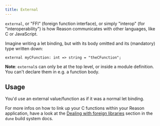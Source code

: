 ```yaml
---
title: External
---
```


`external`, or "FFI" (foreign function interface), or simply "interop" (for "interoperability") is how Reason communicates with other languages, like C or JavaScript.

Imagine writing a let binding, but with its body omitted and its (mandatory) type written down:

```reason
external myCFunction: int => string = "theCFunction";
```

**Note**: `external`s can only be at the top level, or inside a module definition. You can't declare them in e.g. a function body.

## Usage

You'd use an external value/function as if it was a normal let binding.

For more infos on how to link up your C functions within your Reason application, have a look at the [Dealing with foreign libraries](https://dune.readthedocs.io/en/stable/foreign-code.html?highlight=foreign) section in the `dune` build system docs. 
